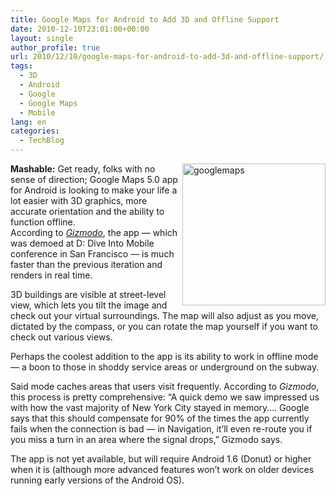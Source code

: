 ```yaml
---
title: Google Maps for Android to Add 3D and Offline Support
date: 2010-12-10T23:01:00+00:00
layout: single
author_profile: true
url: 2010/12/10/google-maps-for-android-to-add-3d-and-offline-support/
tags:
  - 3D
  - Android
  - Google
  - Google Maps
  - Mobile
lang: en
categories: 
  - TechBlog
---
```

[<img title="googlemaps" border="0" alt="googlemaps" align="right" src="http://lh6.ggpht.com/_vaUVXcmC3OI/TQKqPRxmjCI/AAAAAAAADe8/q2p4LxOiOd8/googlemaps_thumb%5B1%5D.jpg?imgmax=800" width="229" height="227" />](http://lh3.ggpht.com/_vaUVXcmC3OI/TQKqMbdzzoI/AAAAAAAADe4/jG3Pj2PmYOo/s1600-h/googlemaps%5B3%5D.jpg)**Mashable:** Get ready, folks with no sense of direction; Google Maps 5.0 app for Android is looking to make your life a lot easier with 3D graphics, more accurate orientation and the ability to function offline.  
According to [_Gizmodo_](http://gizmodo.com/5707782/), the app — which was demoed at D: Dive Into Mobile conference in San Francisco — is much faster than the previous iteration and renders in real time. 

3D buildings are visible at street-level view, which lets you tilt the image and check out your virtual surroundings. The map will also adjust as you move, dictated by the compass, or you can rotate the map yourself if you want to check out various views.

Perhaps the coolest addition to the app is its ability to work in offline mode — a boon to those in shoddy service areas or underground on the subway.

Said mode caches areas that users visit frequently. According to _Gizmodo_, this process is pretty comprehensive: “A quick demo we saw impressed us with how the vast majority of New York City stayed in memory…. Google says that this should compensate for 90% of the times the app currently fails when the connection is bad — in Navigation, it’ll even re-route you if you miss a turn in an area where the signal drops,” Gizmodo says.

The app is not yet available, but will require Android 1.6 (Donut) or higher when it is (although more advanced features won’t work on older devices running early versions of the Android OS).